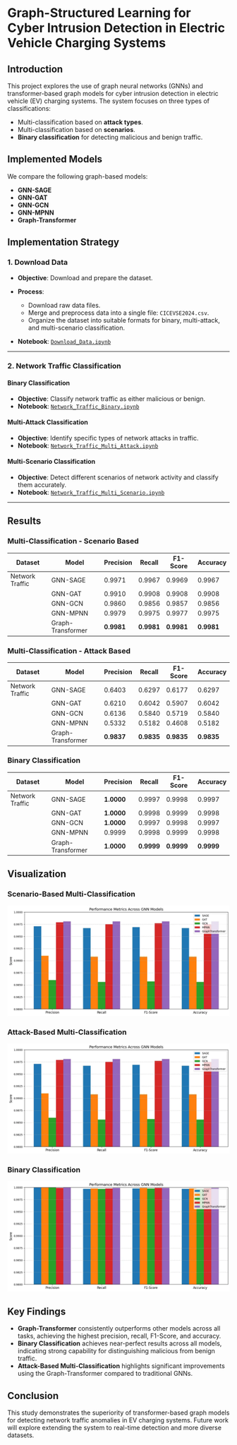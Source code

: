 # Graph-Structured Learning for Cyber Intrusion Detection in Electric Vehicle Charging Systems

## Introduction
This project explores the use of graph neural networks (GNNs) and transformer-based graph models for cyber intrusion detection in electric vehicle (EV) charging systems. The system focuses on three types of classifications:
- Multi-classification based on **attack types**.
- Multi-classification based on **scenarios**.
- **Binary classification** for detecting malicious and benign traffic.

## Implemented Models
We compare the following graph-based models:
- **GNN-SAGE**
- **GNN-GAT**
- **GNN-GCN**
- **GNN-MPNN**
- **Graph-Transformer**

## **Implementation Strategy**

### 1. **Download Data**
   - **Objective**: Download and prepare the dataset.
   - **Process**:
     - Download raw data files.
     - Merge and preprocess data into a single file: `CICEVSE2024.csv`.
     - Organize the dataset into suitable formats for binary, multi-attack, and multi-scenario classification.

   - **Notebook**: [`Download_Data.ipynb`](./Download_Data.ipynb)

---

### 2. **Network Traffic Classification**

#### **Binary Classification**
   - **Objective**: Classify network traffic as either malicious or benign.
   - **Notebook**: [`Network_Traffic_Binary.ipynb`](./Network_Traffic_Binary.ipynb)

#### **Multi-Attack Classification**
   - **Objective**: Identify specific types of network attacks in traffic.
   - **Notebook**: [`Network_Traffic_Multi_Attack.ipynb`](./Network_Traffic_Multi_Attack.ipynb)

#### **Multi-Scenario Classification**
   - **Objective**: Detect different scenarios of network activity and classify them accurately.
   - **Notebook**: [`Network_Traffic_Multi_Scenario.ipynb`](./Network_Traffic_Multi_Scenario.ipynb)

---

## Results

### Multi-Classification - Scenario Based
| Dataset           | Model             | Precision | Recall | F1-Score | Accuracy |
|--------------------|-------------------|-----------|--------|----------|----------|
| Network Traffic   | GNN-SAGE          | 0.9971    | 0.9967 | 0.9969   | 0.9967   |
|                   | GNN-GAT           | 0.9910    | 0.9908 | 0.9908   | 0.9908   |
|                   | GNN-GCN           | 0.9860    | 0.9856 | 0.9857   | 0.9856   |
|                   | GNN-MPNN          | 0.9979    | 0.9975 | 0.9977   | 0.9975   |
|                   | Graph-Transformer | **0.9981**| **0.9981**| **0.9981**| **0.9981**|

### Multi-Classification - Attack Based
| Dataset           | Model             | Precision | Recall | F1-Score | Accuracy |
|--------------------|-------------------|-----------|--------|----------|----------|
| Network Traffic   | GNN-SAGE          | 0.6403    | 0.6297 | 0.6177   | 0.6297   |
|                   | GNN-GAT           | 0.6210    | 0.6042 | 0.5907   | 0.6042   |
|                   | GNN-GCN           | 0.6136    | 0.5840 | 0.5719   | 0.5840   |
|                   | GNN-MPNN          | 0.5332    | 0.5182 | 0.4608   | 0.5182   |
|                   | Graph-Transformer | **0.9837**| **0.9835**| **0.9835**| **0.9835**|

### Binary Classification
| Dataset           | Model             | Precision | Recall | F1-Score | Accuracy |
|--------------------|-------------------|-----------|--------|----------|----------|
| Network Traffic   | GNN-SAGE          | **1.0000**| 0.9997 | 0.9998   | 0.9997   |
|                   | GNN-GAT           | **1.0000**| 0.9998 | 0.9999   | 0.9998   |
|                   | GNN-GCN           | **1.0000**| 0.9997 | 0.9998   | 0.9997   |
|                   | GNN-MPNN          | 0.9999    | 0.9998 | 0.9999   | 0.9998   |
|                   | Graph-Transformer | **1.0000**| **0.9999**| **0.9999**| **0.9999**|

## Visualization
### Scenario-Based Multi-Classification
![Scenario-Based Multi-Classification Results](./multi_scenario.webp)

### Attack-Based Multi-Classification
![Attack-Based Multi-Classification Results](./multi_attack.webp)

### Binary Classification
![Binary Classification Results](./binary.webp)

## Key Findings
- **Graph-Transformer** consistently outperforms other models across all tasks, achieving the highest precision, recall, F1-Score, and accuracy.
- **Binary Classification** achieves near-perfect results across all models, indicating strong capability for distinguishing malicious from benign traffic.
- **Attack-Based Multi-Classification** highlights significant improvements using the Graph-Transformer compared to traditional GNNs.

## Conclusion
This study demonstrates the superiority of transformer-based graph models for detecting network traffic anomalies in EV charging systems. Future work will explore extending the system to real-time detection and more diverse datasets.
